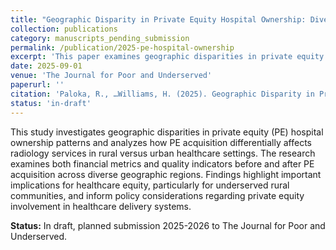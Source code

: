 ```yaml
---
title: "Geographic Disparity in Private Equity Hospital Ownership: Divergent Financial and Quality Impacts on Rural vs. Urban Radiology Services"
collection: publications
category: manuscripts_pending_submission
permalink: /publication/2025-pe-hospital-ownership
excerpt: 'This paper examines geographic disparities in private equity hospital ownership and its differential impacts on radiology services in rural versus urban settings.'
date: 2025-09-01
venue: 'The Journal for Poor and Underserved'
paperurl: ''
citation: 'Paloka, R., …Williams, H. (2025). Geographic Disparity in Private Equity Hospital Ownership: Divergent Financial and Quality Impacts on Rural vs. Urban Radiology Services. <i>The Journal for Poor and Underserved</i>.'
status: 'in-draft'
---
```


This study investigates geographic disparities in private equity (PE) hospital ownership patterns and analyzes how PE acquisition differentially affects radiology services in rural versus urban healthcare settings. The research examines both financial metrics and quality indicators before and after PE acquisition across diverse geographic regions. Findings highlight important implications for healthcare equity, particularly for underserved rural communities, and inform policy considerations regarding private equity involvement in healthcare delivery systems.

**Status:** In draft, planned submission 2025-2026 to The Journal for Poor and Underserved.
